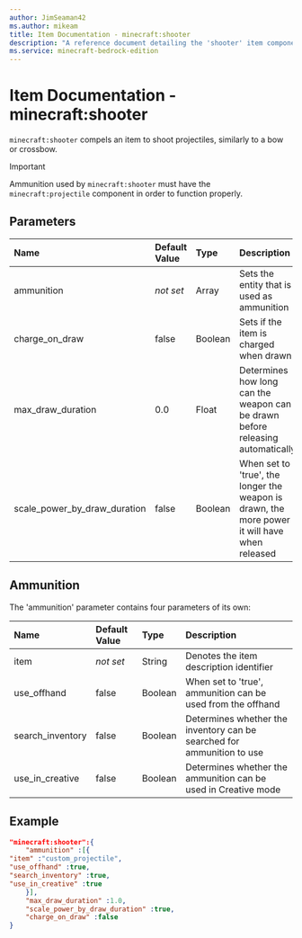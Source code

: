 ```yaml
---
author: JimSeaman42
ms.author: mikeam
title: Item Documentation - minecraft:shooter
description: "A reference document detailing the 'shooter' item component"
ms.service: minecraft-bedrock-edition
---
```


# Item Documentation - minecraft:shooter

`minecraft:shooter` compels an item to shoot projectiles, similarly to a bow or crossbow.

>[!IMPORTANT]
> Ammunition used by `minecraft:shooter` must have the `minecraft:projectile` component in order to function properly.

## Parameters

|Name |Default Value  |Type  |Description  |
|:----------|:----------|:----------|:----------|
|ammunition|*not set* | Array| Sets the entity that is used as ammunition|
|charge_on_draw| false| Boolean|Sets if the item is charged when drawn|
|max_draw_duration|0.0| Float| Determines how long can the weapon can be drawn before releasing automatically|
|scale_power_by_draw_duration| false| Boolean|When set to 'true', the longer the weapon is drawn, the more power it will have when released|

## Ammunition

The 'ammunition' parameter contains four parameters of its own:

|Name |Default Value  |Type  |Description  |
|:----------|:----------|:----------|:----------|
|item|*not set* |String|Denotes the item description identifier|
|use_offhand|false |Boolean|When set to 'true', ammunition can be used from the offhand|
|search_inventory|false|Boolean| Determines whether the inventory can be searched for ammunition to use|
|use_in_creative|false|Boolean|Determines whether the ammunition can be used in Creative mode|

## Example

```json
"minecraft:shooter":{
    "ammunition" :[{
"item" :"custom_projectile",
"use_offhand" :true,
"search_inventory" :true,
"use_in_creative" :true
    }],
    "max_draw_duration" :1.0,
    "scale_power_by_draw_duration" :true,
    "charge_on_draw" :false
}
```
